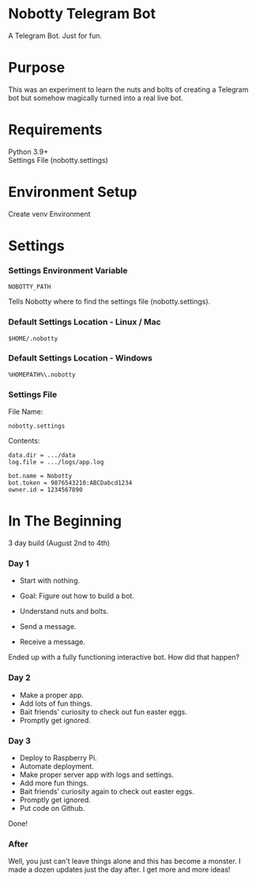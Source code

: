 # Nobotty Telegram Bot

A Telegram Bot. Just for fun.



# Purpose

This was an experiment to learn the nuts and bolts of creating a Telegram bot but somehow magically turned into a real live bot.



# Requirements

Python 3.9+  
Settings File (nobotty.settings)



# Environment Setup

Create venv Environment



# Settings



### Settings Environment Variable

	NOBOTTY_PATH

Tells Nobotty where to find the settings file (nobotty.settings).



### Default Settings Location - Linux / Mac

	$HOME/.nobotty



### Default Settings Location - Windows

	%HOMEPATH%\.nobotty



### Settings File

File Name:

	nobotty.settings

Contents:

	data.dir = .../data
	log.file = .../logs/app.log

	bot.name = Nobotty
	bot.token = 9876543210:ABCDabcd1234
	owner.id = 1234567890


# In The Beginning

3 day build (August 2nd to 4th)



### Day 1 

* Start with nothing.
* Goal: Figure out how to build a bot.

* Understand nuts and bolts.
* Send a message.
* Receive a message.

Ended up with a fully functioning interactive bot. How did that happen?


### Day 2

* Make a proper app.
* Add lots of fun things.
* Bait friends' curiosity to check out fun easter eggs.
* Promptly get ignored.


### Day 3

* Deploy to Raspberry Pi.
* Automate deployment.
* Make proper server app with logs and settings.
* Add more fun things.
* Bait friends' curiosity again to check out easter eggs.
* Promptly get ignored.
* Put code on Github.


Done!


### After

Well, you just can't leave things alone and this has become a monster. I made a dozen updates just the day after. I get more and more ideas!
